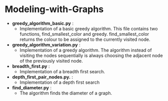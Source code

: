 # Modeling-with-Graphs
* **greedy_algorithm_basic.py** :
	* Implementation of a basic greedy algorithm. This file contains two functions, find_smallest_color and greedy. find_smallest_color  returns the colour to be assigned to the currently visited node.
* **greedy_algorithm_variation.py** :
	* Implementation of a greedy algorithm. The algorithm instead of visiting the nodes sequentially is always choosing the adjacent node of the previously visited node.
* **breadth_first.py** :
	* Implementation of a breadth first search.
* **depth_first_pair_nodes.py.** :
	* Implementation of a depth first search
* **find_diameter.py** :
	* The algorithm finds the diameter of  a graph.
